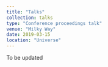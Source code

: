 ```yaml
---
title: "Talks"
collection: talks
type: "Conference proceedings talk"
venue: "Milky Way"
date: 2019-03-15
location: "Universe"
---
```


To be updated
